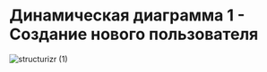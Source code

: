 # Динамическая диаграмма 1 - Создание нового пользователя

![structurizr (1)](https://github.com/EugIva/ProzorovEI109m_ArchitectureInfSys/assets/145147798/9645bab9-5c1f-4807-bb17-be0afdd46579)
